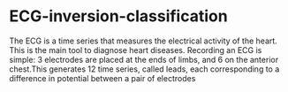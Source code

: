 # ECG-inversion-classification
The ECG is a time series that measures the electrical activity of the heart. This is the main tool to diagnose heart diseases. Recording an ECG is simple: 3 electrodes are placed at the ends of limbs, and 6 on the anterior chest.This generates 12 time series, called leads, each corresponding to a difference in potential between a pair of electrodes
